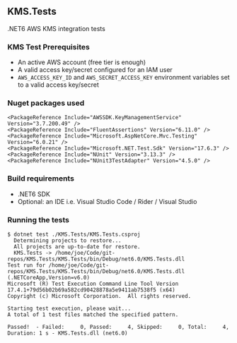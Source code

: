 ## KMS.Tests

.NET6 AWS KMS integration tests

### KMS Test Prerequisites

* An active AWS account (free tier is enough)
* A valid access key/secret configured for an IAM user
* `AWS_ACCESS_KEY_ID` and `AWS_SECRET_ACCESS_KEY` environment variables set to a valid access key/secret

### Nuget packages used

```
<PackageReference Include="AWSSDK.KeyManagementService" Version="3.7.200.49" />
<PackageReference Include="FluentAssertions" Version="6.11.0" />
<PackageReference Include="Microsoft.AspNetCore.Mvc.Testing" Version="6.0.21" />
<PackageReference Include="Microsoft.NET.Test.Sdk" Version="17.6.3" />
<PackageReference Include="NUnit" Version="3.13.3" />
<PackageReference Include="NUnit3TestAdapter" Version="4.5.0" />
```

### Build requirements

* .NET6 SDK
* Optional: an IDE i.e. Visual Studio Code / Rider / Visual Studio

### Running the tests

```
$ dotnet test ./KMS.Tests/KMS.Tests.csproj 
  Determining projects to restore...
  All projects are up-to-date for restore.
  KMS.Tests -> /home/joe/Code/git-repos/KMS.Tests/KMS.Tests/bin/Debug/net6.0/KMS.Tests.dll
Test run for /home/joe/Code/git-repos/KMS.Tests/KMS.Tests/bin/Debug/net6.0/KMS.Tests.dll (.NETCoreApp,Version=v6.0)
Microsoft (R) Test Execution Command Line Tool Version 17.4.1+79d56b02b69a582cd90428878a5e9411ab7538f5 (x64)
Copyright (c) Microsoft Corporation.  All rights reserved.

Starting test execution, please wait...
A total of 1 test files matched the specified pattern.

Passed!  - Failed:     0, Passed:     4, Skipped:     0, Total:     4, Duration: 1 s - KMS.Tests.dll (net6.0)
```